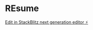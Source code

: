 # REsume

[Edit in StackBlitz next generation editor ⚡️](https://stackblitz.com/~/github.com/aushtiwari08/REsume)